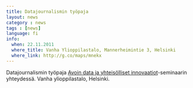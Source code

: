 ```yaml
---
title: Datajournalismin työpaja
layout: news
category : news
tags : [news]
language: fi
info:
  when: 22.11.2011
  where_title: Vanha Ylioppilastalo, Mannerheimintie 3, Helsinki
  where_link: http://g.co/maps/mnekx
---
```


Datajournalismin työpaja [Avoin data ja yhteisölliset
innovaatiot](http://apps4finland.fi/fi/ajankohtaista/avoin-data-workshop-22-11.2011)-seminaarin
yhteydessä. Vanha ylioppilastalo, Helsinki.
